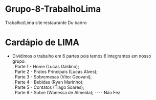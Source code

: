 # Grupo-8-TrabalhoLima
Trabalho/Lima site restaurante Du bairro
# Cardápio de LIMA
- Dividimos o trabalho em 6 partes pois temos 6 integrantes em nosso grupo: <br>
. Parte 1 - Home (Lucas Galdino); <br>
. Parte 2 - Pratos Principais (Lucas Alves); <br>
. Parte 3 - Sobremesas (Vitor Geovani); <br>
. Parte 4 - Bebidas (Ryan Marinho); <br>
. Parte 5 - Contatos (Tiago Soares); <br>
. Parte 6 - Sobre (Wanessa de Almeida); ---- Não Fez


